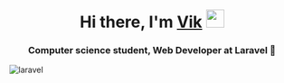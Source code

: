<h1 align="center">Hi there, I'm <a href="https://daniilshat.ru/" target="_blank">Vik</a> 
<img src="https://github.com/blackcater/blackcater/raw/main/images/Hi.gif" height="32"/></h1>
<h3 align="center">Computer science student, Web Developer at Laravel 👋</h3>

![laravel](https://github.com/user-attachments/assets/06de1432-90ac-48f6-88a9-58cd2d139873)
